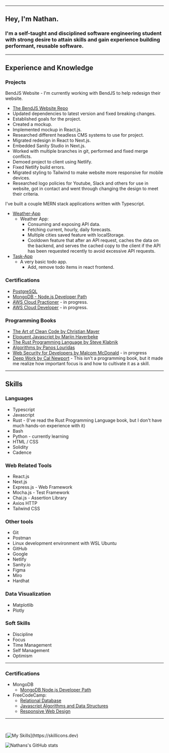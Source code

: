 
---
## Hey, I'm Nathan.

### I'm a self-taught and disciplined software engineering student with strong desire to attain skills and gain experience building performant, reusable software.

---

## Experience and Knowledge
 
### Projects 

BendJS Website - I'm currently working with BendJS to help redesign their website.
- [The BendJS Website Repo](https://github.com/BendJS/simple-website/tree/nextjs)
- Updated dependencies to latest version and fixed breaking changes.
- Established goals for the project.
- Created a mockup.
- Implemented mockup in React.js.
- Researched different headless CMS systems to use for project.
- Migrated redesign in React to Next.js.
- Embedded Sanity Studio in Next.js.
- Worked with multiple branches in git, performed and fixed merge conflicts.
- Demoed project to client using Netlify.
- Fixed Netlify build errors.
- Migrated styling to Tailwind to make website more responsive for mobile devices.
- Researched logo policies for Youtube, Slack and others for use in website, got in contact and went through changing the design to meet their criteria.

I've built a couple MERN stack applications written with Typescript.

- [Weather-App](https://github.com/nslee333/Weather-App)
  - Weather App:
    - Consuming and exposing API data.
    - Fetching current, hourly, daily forecasts.
    - Multiple cities saved feature with localStorage.
    - Cooldown feature that after an API request, caches the data on the backend, and serves the cached copy to the client if the API has been requested recently to avoid excessive API requests.
- [Task-App](https://github.com/nslee333/Task-App)
  - A very basic todo app.
    - Add, remove todo items in react frontend.

### Certifications
- [PostgreSQL](https://www.freecodecamp.org/certification/nslee333/relational-database-v8)
-  [MongoDB - Node.js Developer Path](https://learn.mongodb.com/c/pxiuuIfSS1-3V-KKy9wzRg)
- [AWS Cloud Practioner](https://aws.amazon.com/training/learn-about/cloud-practitioner/?th=tile&tile=learnabout) - in progress.
- [AWS Cloud Developer](https://aws.amazon.com/training/learn-about/developer/?th=tile&tile=learnabout) - in progress.

### Programming Books
- [The Art of Clean Code by Christian Mayer](https://www.amazon.com/Art-Clean-Code-Practices-Complexity/dp/1718502184/ref=sr_1_1?keywords=the+art+of+clean+code&s=books&sr=1-1)
- [Eloquent Javascript by Marijn Haverbeke](https://www.amazon.com/Eloquent-JavaScript-3rd-Introduction-Programming/dp/1593279507/ref=sr_1_1?keywords=eloquent+javascript&s=books&sr=1-1)
- [The Rust Programming Language by Steve Klabnik](https://www.amazon.com/Rust-Programming-Language-2nd/dp/1718503105/ref=d_bmx_dp_il2yl76n_sccl_3_2/132-1768946-1336236?pd_rd_w=TUUpi&content-id=amzn1.sym.98df316a-7a35-491b-8a8a-7bb969e05c02&pf_rd_p=98df316a-7a35-491b-8a8a-7bb969e05c02&pf_rd_r=QZ02DPQS49XTCM323F67&pd_rd_wg=d42oZ&pd_rd_r=3bda35ce-8eda-48b6-802d-b0c967af0097&pd_rd_i=1718503105&psc=1)
- [Algorithms by Panos Louridas](https://www.amazon.com/Algorithms-MIT-Press-Essential-Knowledge/dp/0262539020/ref=sr_1_12?keywords=algorithms&s=books&sr=1-12)
- [Web Security for Developers by Malcom McDonald](https://www.amazon.com/Web-Security-Developers-Malcolm-McDonald/dp/1593279949/ref=sr_1_1?keywords=web+security+for+developers+real+threats%2C+practical+defense&s=books&sr=1-1) - in progress
- [Deep Work by Cal Newport](https://www.amazon.com/Deep-Work-Focused-Success-Distracted/dp/1455586692/ref=tmm_hrd_swatch_0?_encoding=UTF8&sr=1-1) - This isn't a programming book, but it made me realize how important focus is and how to cultivate it as a skill.
---

## Skills

### Languages
- Typescript
- Javascript
- Rust - (I've read the Rust Programming Language book, but I don't have much hands-on experience with it)
- Bash
- Python - currently learning
- HTML / CSS
- Solidity
- Cadence

### Web Related Tools
- React.js
- Next.js
- Express.js - Web Framework
- Mocha.js - Test Framework
- Chai.js - Assertion Library
- Axios HTTP
- Tailwind CSS

### Other tools
- Git
- Postman
- Linux development environment with WSL Ubuntu
- GitHub
- Google
- Netlify
- Sanity.io
- Figma
- Miro
- Hardhat

### Data Visualization
- Matplotlib
- Plotly

### Soft Skills
- Discipline
- Focus
- Time Management
- Self Management
- Optimism
  
---

### Certifications

- MongoDB
  - [MongoDB Node.js Developer Path](https://learn.mongodb.com/c/pxiuuIfSS1-3V-KKy9wzRg)
- FreeCodeCamp:
  - [Relational Database](https://www.freecodecamp.org/certification/nslee333/relational-database-v8)
  - [Javascript Algorithms and Data Structures](https://www.freecodecamp.org/certification/nslee333/javascript-algorithms-and-data-structures)
  - [Responsive Web Design](https://www.freecodecamp.org/certification/nslee333/responsive-web-design)


---
<br>

[![My Skills](https://skillicons.dev/icons?i=ts,js,express,mongodb,postgres,react,next,rust,bash,solidity,linux,git,nodejs,)](https://skillicons.dev)


![Nathans's GitHub stats](https://github-readme-stats.vercel.app/api?username=nslee333&show_icons=true&theme=chartreuse-dark)
